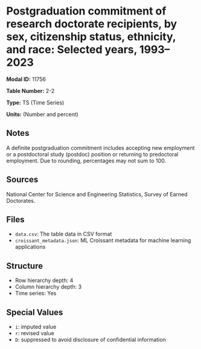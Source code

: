 # Postgraduation commitment of research doctorate recipients, by sex, citizenship status, ethnicity, and race: Selected years, 1993&#8211;2023

**Modal ID:** 11756

**Table Number:** 2-2

**Type:** TS (Time Series)

**Units:** (Number and percent)

## Notes

A definite postgraduation commitment includes accepting new employment or a postdoctoral study (postdoc) position or returning to predoctoral employment. Due to rounding, percentages may not sum to 100.

## Sources

National Center for Science and Engineering Statistics, Survey of Earned Doctorates.

## Files

- `data.csv`: The table data in CSV format
- `croissant_metadata.json`: ML Croissant metadata for machine learning applications

## Structure

- Row hierarchy depth: 4
- Column hierarchy depth: 3
- Time series: Yes

## Special Values

- `i`: imputed value
- `r`: revised value
- `D`: suppressed to avoid disclosure of confidential information
